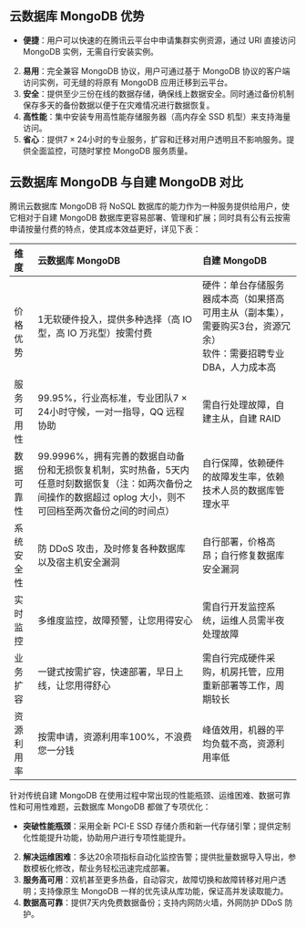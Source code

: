 ## 云数据库 MongoDB 优势
- **便捷**：用户可以快速的在腾讯云平台中申请集群实例资源，通过 URI 直接访问 MongoDB 实例，无需自行安装实例。
2. **易用**：完全兼容 MongoDB 协议，用户可通过基于 MongoDB 协议的客户端访问实例，可无缝的将原有 MongoDB 应用迁移到云平台。
3. **安全**：提供至少三份在线的数据存储，确保线上数据安全。同时通过备份机制保存多天的备份数据以便于在灾难情况进行数据恢复。
4. **高性能**：集中安装专用高性能存储服务器（高内存全 SSD 机型）来支持海量访问。
5. **省心**：提供7 × 24小时的专业服务，扩容和迁移对用户透明且不影响服务。提供全面监控，可随时掌控 MongoDB 服务质量。

## 云数据库 MongoDB 与自建 MongoDB 对比
腾讯云数据库 MongoDB 将 NoSQL 数据库的能力作为一种服务提供给用户，使它相对于自建 MongoDB 数据库更容易部署、管理和扩展；同时具有公有云按需申请按量付费的特点，使其成本效益更好，详见下表：

| 维度       | 云数据库 MongoDB                                             | 自建 MongoDB                                                 |
| :--------- | :----------------------------------------------------------- | :----------------------------------------------------------- |
|  <br>价格优势<br>    | 1无软硬件投入，提供多种选择（高 IO 型，高 IO 万兆型）按需付费 | 硬件：单台存储服务器成本高（如果搭高可用主从（副本集），需要购买3台，资源冗余）<br>软件：需要招聘专业 DBA，人力成本高 |
| 服务可用性 | 99.95%，行业高标准，专业团队7 × 24小时守候，一对一指导，QQ 远程协助 | 需自行处理故障，自建主从，自建 RAID                          |
| 数据可靠性 | 99.9996%，拥有完善的数据自动备份和无损恢复机制，实时热备，5天内任意时刻数据恢复（注：如两次备份之间操作的数据超过 oplog 大小，则不可回档至两次备份之间的时间点） | 自行保障，依赖硬件的故障发生率，依赖技术人员的数据库管理水平 |
| 系统安全性 | 防 DDoS 攻击，及时修复各种数据库以及宿主机安全漏洞           | 自行部署，价格高昂；自行修复数据库安全漏洞                   |
| 实时监控   | 多维度监控，故障预警，让您用得安心                           | 需自行开发监控系统，运维人员需半夜处理故障                   |
| 业务扩容   | 一键式按需扩容，快速部署，早日上线，让您用得舒心             | 需自行完成硬件采购，机房托管，应用重新部署等工作，周期较长   |
| 资源利用率 | 按需申请，资源利用率100%，不浪费您一分钱                    | 峰值效用，机器的平均负载不高，资源利用率低                   |

针对传统自建 MongoDB 在使用过程中常出现的性能瓶颈、运维困难、数据可靠性和可用性难题，云数据库 MongoDB 都做了专项优化：
- **突破性能瓶颈**：采用全新 PCI-E SSD 存储介质和新一代存储引擎；提供定制化性能提升功能，协助用户进行专项性能提升。
2. **解决运维困难**：多达20余项指标自动化监控告警；提供批量数据导入导出，参数模板化修改，帮业务轻松迅速完成部署。
3. **服务高可用**：双机甚至更多热备，自动容灾，故障切换和故障转移对用户透明；支持像原生 MongoDB 一样的优先读从库功能，保证高并发读取能力。
4. **数据高可靠**：提供7天内免费数据备份；支持内网防火墙，外网防护 DDoS 防护。


